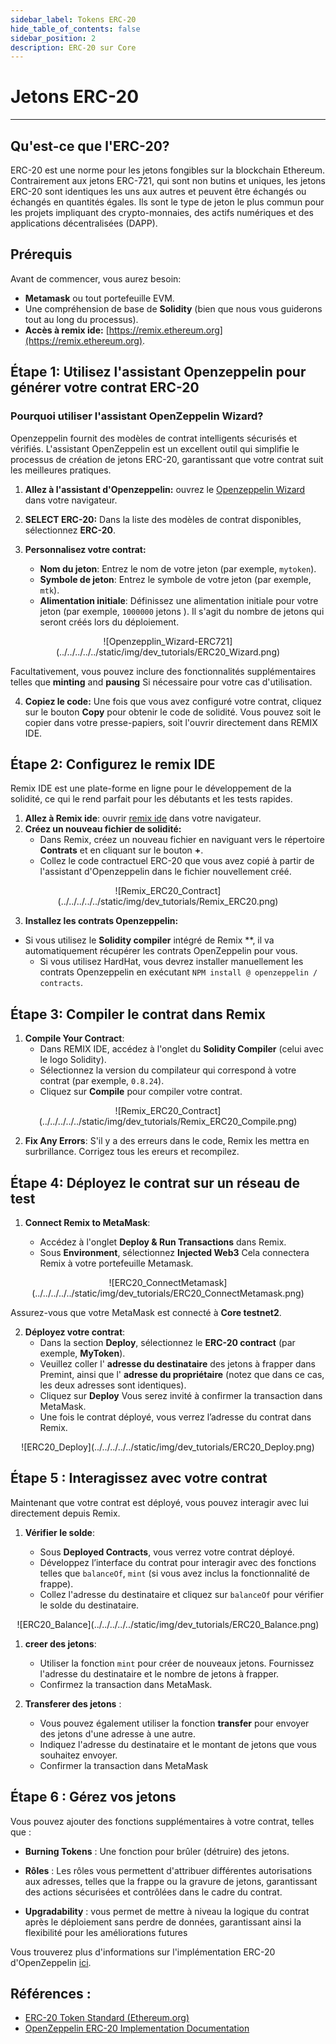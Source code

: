 ```yaml
---
sidebar_label: Tokens ERC-20
hide_table_of_contents: false
sidebar_position: 2
description: ERC-20 sur Core
---
```


# Jetons ERC-20

---

## Qu'est-ce que l'ERC-20?

ERC-20 est une norme pour les jetons fongibles sur la blockchain Ethereum. Contrairement aux jetons ERC-721, qui sont non butins et uniques, les jetons ERC-20 sont identiques les uns aux autres et peuvent être échangés ou échangés en quantités égales. Ils sont le type de jeton le plus commun pour les projets impliquant des crypto-monnaies, des actifs numériques et des applications décentralisées (DAPP).

## Prérequis

Avant de commencer, vous aurez besoin:

- **Metamask** ou tout portefeuille EVM.
- Une compréhension de base de **Solidity** (bien que nous vous guiderons tout au long du processus).
- **Accès à  remix ide:** [https://remix.ethereum.org](https://remix.ethereum.org).

## Étape 1: Utilisez l'assistant Openzeppelin pour générer votre contrat ERC-20

### Pourquoi utiliser l'assistant OpenZeppelin Wizard?

Openzeppelin fournit des modèles de contrat intelligents sécurisés et vérifiés. L'assistant OpenZeppelin est un excellent outil qui simplifie le processus de création de jetons ERC-20, garantissant que votre contrat suit les meilleures pratiques.

1. **Allez à l'assistant d'Openzeppelin:** ouvrez le [Openzeppelin Wizard](https://wizard.openzeppelin.com/) dans votre navigateur.
2. **SELECT ERC-20:** Dans la liste des modèles de contrat disponibles, sélectionnez **ERC-20**.
3. **Personnalisez votre contrat:**

   - **Nom du jeton**: Entrez le nom de votre jeton (par exemple, `mytoken`).
   - **Symbole de jeton**: Entrez le symbole de votre jeton (par exemple, `mtk`).
   - **Alimentation initiale**: Définissez une alimentation initiale pour votre jeton (par exemple, `1000000` jetons ). Il s'agit du nombre de jetons qui seront créés lors du déploiement.

<p align="center">
![Openzepplin_Wizard-ERC721](../../../../../static/img/dev_tutorials/ERC20_Wizard.png)
</p>

Facultativement, vous pouvez inclure des fonctionnalités supplémentaires telles que **minting** and **pausing** Si nécessaire pour votre cas d'utilisation.

4. **Copiez le code:** Une fois que vous avez configuré votre contrat, cliquez sur le bouton **Copy** pour obtenir le code de solidité. Vous pouvez soit le copier dans votre presse-papiers, soit l'ouvrir directement dans REMIX IDE.

## Étape 2: Configurez le remix IDE

Remix IDE est une plate-forme en ligne pour le développement de la solidité, ce qui le rend parfait pour les débutants et les tests rapides.

1. **Allez à Remix ide**: ouvrir [remix ide](https://remix.ethereum.org) dans votre navigateur.
2. **Créez un nouveau fichier de solidité:**
   - Dans Remix, créez un nouveau fichier en naviguant vers le répertoire **Contrats** et en cliquant sur le bouton **+**.
   - Collez le code contractuel ERC-20 que vous avez copié à partir de l'assistant d'Openzeppelin dans le fichier nouvellement créé.

<p align="center">
![Remix_ERC20_Contract](../../../../../static/img/dev_tutorials/Remix_ERC20.png)
</p>

3. **Installez les contrats Openzeppelin:**
- Si vous utilisez le **Solidity compiler** intégré de Remix **, il va automatiquement récupérer les contrats OpenZeppelin pour vous.
   - Si vous utilisez HardHat, vous devrez installer manuellement les contrats Openzeppelin en exécutant `NPM install @ openzeppelin / contracts`.

## Étape 3: Compiler le contrat dans Remix

1. **Compile Your Contract**:
   - Dans REMIX IDE, accédez à l'onglet du  **Solidity Compiler** (celui avec le logo Solidity).
   - Sélectionnez la version du compilateur qui correspond à votre contrat (par exemple, `0.8.24`).
   - Cliquez sur **Compile** pour compiler votre contrat.

<p align="center">
![Remix_ERC20_Contract](../../../../../static/img/dev_tutorials/Remix_ERC20_Compile.png)
</p>

2. **Fix Any Errors**: S'il y a des erreurs dans le code, Remix les mettra en surbrillance. Corrigez tous les ereurs et recompilez.

## Étape 4: Déployez le contrat sur un réseau de test

1. **Connect Remix to MetaMask**:

   - Accédez à l'onglet **Deploy & Run Transactions** dans Remix.
   - Sous **Environment**, sélectionnez **Injected Web3** Cela connectera Remix à votre portefeuille Metamask.

<p align="center">
![ERC20_ConnectMetamask](../../../../../static/img/dev_tutorials/ERC20_ConnectMetamask.png)
</p>

Assurez-vous que votre MetaMask est connecté à **Core testnet2**.

2. **Déployez votre contrat**:
   - Dans la section **Deploy**, sélectionnez le **ERC-20 contract** (par exemple, **MyToken**).
   - Veuillez coller l' **adresse du destinataire** des jetons à frapper dans Premint, ainsi que l' **adresse du propriétaire** (notez que dans ce cas, les deux adresses sont identiques).
   - Cliquez sur **Deploy** Vous serez invité à confirmer la transaction dans MetaMask.
   - Une fois le contrat déployé, vous verrez l’adresse du contrat dans Remix.

<p align="center">
![ERC20_Deploy](../../../../../static/img/dev_tutorials/ERC20_Deploy.png)
</p>

## Étape 5 : Interagissez avec votre contrat

Maintenant que votre contrat est déployé, vous pouvez interagir avec lui directement depuis Remix.

1. **Vérifier le solde**:

   - Sous **Deployed Contracts**, vous verrez votre contrat déployé.
   - Développez l’interface du contrat pour interagir avec des fonctions telles que `balanceOf`, `mint` (si vous avez inclus la fonctionnalité de frappe).
   - Collez l'adresse du destinataire et cliquez sur `balanceOf` pour vérifier le solde du destinataire.

<p align="center">
![ERC20_Balance](../../../../../static/img/dev_tutorials/ERC20_Balance.png)
</p>

1. **creer des jetons**:

   - Utiliser la fonction `mint` pour créer de nouveaux jetons. Fournissez l'adresse du destinataire et le nombre de jetons à frapper.
   - Confirmez la transaction dans MetaMask.

2. **Transferer des jetons** :
   - Vous pouvez également utiliser la fonction **transfer** pour envoyer des jetons d'une adresse à une autre.
   - Indiquez l'adresse du destinataire et le montant de jetons que vous souhaitez envoyer.
   - Confirmer la transaction dans MetaMask

## Étape 6 : Gérez vos jetons

Vous pouvez ajouter des fonctions supplémentaires à votre contrat, telles que :

- **Burning Tokens** : Une fonction pour brûler (détruire) des jetons.

- **Rôles** : Les rôles vous permettent d'attribuer différentes autorisations aux adresses, telles que la frappe ou la gravure de jetons, garantissant des actions sécurisées et contrôlées dans le cadre du contrat.

- **Upgradability** : vous permet de mettre à niveau la logique du contrat après le déploiement sans perdre de données, garantissant ainsi la flexibilité pour les améliorations futures

Vous trouverez plus d'informations sur l'implémentation ERC-20 d'OpenZeppelin [ici](https://docs.openzeppelin.com/contracts/4.x/erc20).

## Références :

- [ERC-20 Token Standard (Ethereum.org)](https://ethereum.org/en/developers/docs/standards/tokens/erc-20/)
- [OpenZeppelin ERC-20 Implementation Documentation](https://docs.openzeppelin.com/contracts/4.x/erc20)